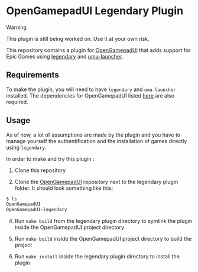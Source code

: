 # OpenGamepadUI Legendary Plugin

> [!WARNING]  
> This plugin is still being worked on. Use it at your own risk.

This repository contains a plugin for [OpenGamepadUI](https://github.com/ShadowBlip/OpenGamepadUI) that adds support for Epic Games using [legendary](https://github.com/derrod/legendary) and [umu-launcher](https://github.com/Open-Wine-Components/umu-launcher).  

## Requirements

To make the plugin, you will need to have `legendary` and `umu-launcher` installed. The dependencies for OpenGamepadUI listed [here](https://opengamepadui.readthedocs.io/en/latest/contributing/development/building_from_source.html#build-requirements) are also required.

## Usage

As of now, a lot of assumptions are made by the plugin and you have to manage yourself the authentification and the installation of games directly using `legendary`.  

In order to make and try this plugin :  

1. Clone this repository

2. Clone the [OpenGamepadUI](https://github.com/ShadowBlip/OpenGamepadUI) repository next to the legendary plugin folder. It should look something like this:

```bash
$ ls
OpenGamepadUI
OpenGamepadUI-legendary
```

4. Run `make build` from the legendary plugin directory to symlink the plugin inside the OpenGamepadUI project directory

5. Run `make build` inside the OpenGamepadUI project directory to build the project

6. Run `make install` inside the legendary plugin directory to install the plugin
